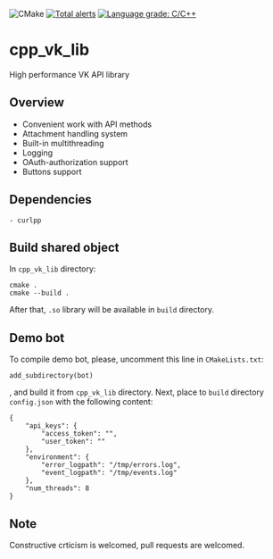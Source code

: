 ![CMake](https://github.com/fragmichwarum/cpp_vk_lib/workflows/CMake/badge.svg)
[![Total alerts](https://img.shields.io/lgtm/alerts/g/fragmichwarum/cpp_vk_lib.svg?logo=lgtm&logoWidth=18)](https://lgtm.com/projects/g/fragmichwarum/cpp_vk_lib/alerts/)
[![Language grade: C/C++](https://img.shields.io/lgtm/grade/cpp/g/fragmichwarum/cpp_vk_lib.svg?logo=lgtm&logoWidth=18)](https://lgtm.com/projects/g/fragmichwarum/cpp_vk_lib/context:cpp)

# cpp_vk_lib
High performance VK API library

## Overview

* Convenient work with API methods
* Attachment handling system
* Built-in multithreading
* Logging
* OAuth-authorization support
* Buttons support

## Dependencies
	- curlpp

## Build shared object

In `cpp_vk_lib` directory:
```
cmake .
cmake --build .
```
After that, `.so` library will be available in `build` directory.

## Demo bot

To compile demo bot, please, uncomment this line in `CMakeLists.txt`:
```
add_subdirectory(bot)
```
, and build it from `cpp_vk_lib` directory.
Next, place to `build` directory `config.json` with the following content:
```
{
	"api_keys": {
		"access_token": "",
		"user_token": ""
	},
	"environment": {
		"error_logpath": "/tmp/errors.log",
		"event_logpath": "/tmp/events.log"
	},
	"num_threads": 8
}
```
## Note

Constructive crticism is welcomed, pull requests are welcomed.
